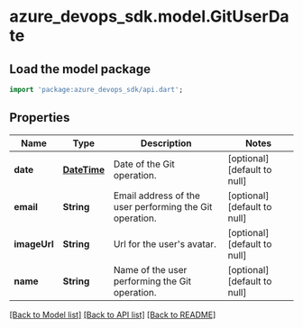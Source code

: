 # azure_devops_sdk.model.GitUserDate

## Load the model package
```dart
import 'package:azure_devops_sdk/api.dart';
```

## Properties
Name | Type | Description | Notes
------------ | ------------- | ------------- | -------------
**date** | [**DateTime**](DateTime.md) | Date of the Git operation. | [optional] [default to null]
**email** | **String** | Email address of the user performing the Git operation. | [optional] [default to null]
**imageUrl** | **String** | Url for the user&#39;s avatar. | [optional] [default to null]
**name** | **String** | Name of the user performing the Git operation. | [optional] [default to null]

[[Back to Model list]](../README.md#documentation-for-models) [[Back to API list]](../README.md#documentation-for-api-endpoints) [[Back to README]](../README.md)


